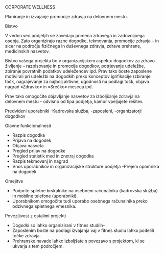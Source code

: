 CORPORATE WELLNESS

Planiranje in izvajanje promocije zdravja na delovnem mestu.

Bistvo

V vedno več podjetjih se zavedajo pomena zdravega in zadovoljnega osebja. Zato organizirajo
razne dogodke, tekmovanja, promocije zdravja – in sicer na področju fizičnega in duševnega
zdravja, zdrave prehrane, medicinskih nasvetov.

Bistvo vašega projekta bo v organizacijskem aspektu dogodkov za zdravo življenje –
razpisovanje in promocija dogodkov, potrjevanje udeležbe, zbiranje povratnih podatkov
udeležencev ipd. Prav tako boste zaposlene motivirali pri udeležbi na dogodkih preko
konceptov igrifikacije (zbiranje točk, nagrajevanje za najbolj aktivne, ugodnosti na podlagi
točk, objava nagrad »Zdravko« in »Srečko« meseca ipd.

Prav tako omogočite objavljanje nasvetov za izboljšanje zdravja na delovnem mestu –
odvisno od tipa podjetja, kamor vpeljujete rešitev.

Predvideni uporabniki
-Kadrovska služba, 
-zaposleni, 
-organizatorji dogodkov

Glavne funkcionalnosti
- Razpis dogodka
- Prijava na dogodek
- Objava nasveta
- Pregled prijav na dogodke
- Pregled statistik med in znotraj dogodka
- Razpis tekmovanj in nagrad
- Vnos uporabnikov in organizacijske strukture podjetja
 -Prejem opomnika na dogodek

Omejitve
- Podprite spletne brskalnike na osebnem računalniku (kadrovska služba) in mobilne telefone (uporabniki).
- Uporabnikom omogočite tudi uporabo osebnega računalnika preko odzivnega spletnega vmesnika.

Povezljivost z ostalimi projekti
- Dogodki so lahko organizirani v fitnes studiih-
- Zaposlenim boste na podlagi izvajanja vaj v fitnes studiu lahko podelili točke zdravja.
- Prehranske navade lahko izboljšate s povezavo s projektom, ki se ukvarja s tem področjem.
